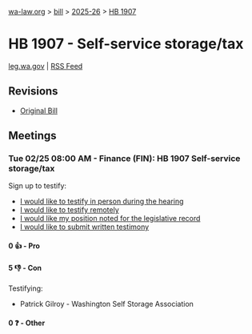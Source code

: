[wa-law.org](/) > [bill](/bill/) > [2025-26](/bill/2025-26/) > [HB 1907](/bill/2025-26/hb/1907/)

# HB 1907 - Self-service storage/tax
[leg.wa.gov](https://app.leg.wa.gov/billsummary?BillNumber=1907&Year=2025&Initiative=false) | [RSS Feed](./rss.xml)

## Revisions
* [Original Bill](1/)

## Meetings
### Tue 02/25 08:00 AM - Finance (FIN): HB 1907 Self-service storage/tax
Sign up to testify:
* [I would like to testify in person during the hearing](https://app.leg.wa.gov/csi/Testifier/Add?chamber=House&mId=32893&aId=164678&caId=26076&tId=1)
* [I would like to testify remotely](https://app.leg.wa.gov/csi/Testifier/Add?chamber=House&mId=32893&aId=164678&caId=26076&tId=2)
* [I would like my position noted for the legislative record](https://app.leg.wa.gov/csi/Testifier/Add?chamber=House&mId=32893&aId=164678&caId=26076&tId=3)
* [I would like to submit written testimony](https://app.leg.wa.gov/csi/Testifier/Add?chamber=House&mId=32893&aId=164678&caId=26076&tId=4)

#### 0 👍 - Pro

#### 5 👎 - Con
Testifying:
* Patrick Gilroy - Washington Self Storage Association

#### 0 ❓ - Other
